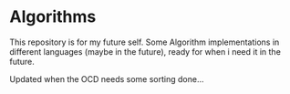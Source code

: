 # Algorithms

This repository is for my future self. Some Algorithm implementations in different languages (maybe in the future), ready for when i need it in the future.

Updated when the OCD needs some sorting done...

